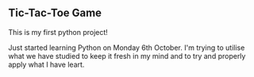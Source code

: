 <h2>Tic-Tac-Toe Game</h2>

<p>This is my first python project!</p>

<p>Just started learning Python on Monday 6th October. I'm trying to utilise what we have studied to keep it fresh in my mind and to try and properly apply what I have leart.</p>
